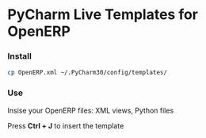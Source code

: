 # PyCharm Live Templates for OpenERP 

### Install

```sh
cp OpenERP.xml ~/.PyCharm30/config/templates/
```

### Use

Insise your OpenERP files: XML views, Python files

Press **Ctrl + J** to insert the template
